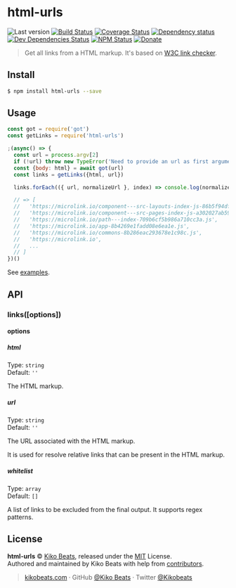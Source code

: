 # html-urls

![Last version](https://img.shields.io/github/tag/Kikobeats/html-urls.svg?style=flat-square)
[![Build Status](https://img.shields.io/travis/Kikobeats/html-urls/master.svg?style=flat-square)](https://travis-ci.org/Kikobeats/html-urls)
[![Coverage Status](https://img.shields.io/coveralls/Kikobeats/html-urls.svg?style=flat-square)](https://coveralls.io/github/Kikobeats/html-urls)
[![Dependency status](https://img.shields.io/david/Kikobeats/html-urls.svg?style=flat-square)](https://david-dm.org/Kikobeats/html-urls)
[![Dev Dependencies Status](https://img.shields.io/david/dev/Kikobeats/html-urls.svg?style=flat-square)](https://david-dm.org/Kikobeats/html-urls#info=devDependencies)
[![NPM Status](https://img.shields.io/npm/dm/html-urls.svg?style=flat-square)](https://www.npmjs.org/package/html-urls)
[![Donate](https://img.shields.io/badge/donate-paypal-blue.svg?style=flat-square)](https://paypal.me/Kikobeats)

> Get all links from a HTML markup. It's based on [W3C link checker](https://github.com/w3c/node-linkchecker).

## Install

```bash
$ npm install html-urls --save
```

## Usage

```js
const got = require('got')
const getLinks = require('html-urls')

;(async() => {
  const url = process.argv[2]
  if (!url) throw new TypeError('Need to provide an url as first argument.')
  const {body: html} = await got(url)
  const links = getLinks({html, url})

  links.forEach(({ url, normalizeUrl }, index) => console.log(normalizeUrl))

  // => [
  //   'https://microlink.io/component---src-layouts-index-js-86b5f94dfa48cb04ae41.js',
  //   'https://microlink.io/component---src-pages-index-js-a302027ab59365471b7d.js',
  //   'https://microlink.io/path---index-709b6cf5b986a710cc3a.js',
  //   'https://microlink.io/app-8b4269e1fadd08e6ea1e.js',
  //   'https://microlink.io/commons-8b286eac293678e1c98c.js',
  //   'https://microlink.io',
  //   ...
  // ]
})()
```

See [examples](/examples).

## API

### links([options])

#### options

##### html

Type: `string`<br>
Default: `''`

The HTML markup.

##### url

Type: `string`<br>
Default: `''`

The URL associated with the HTML markup.

It is used for resolve relative links that can be present in the HTML markup.

##### whitelist

Type: `array`<br>
Default: `[]`

A list of links to be excluded from the final output. It supports regex patterns.

## License

**html-urls** © [Kiko Beats](https://kikobeats.com), released under the [MIT](https://github.com/Kikobeats/html-urls/blob/master/LICENSE.md) License.<br>
Authored and maintained by Kiko Beats with help from [contributors](https://github.com/Kikobeats/html-urls/contributors).

> [kikobeats.com](https://kikobeats.com) · GitHub [@Kiko Beats](https://github.com/Kikobeats) · Twitter [@Kikobeats](https://twitter.com/Kikobeats)
